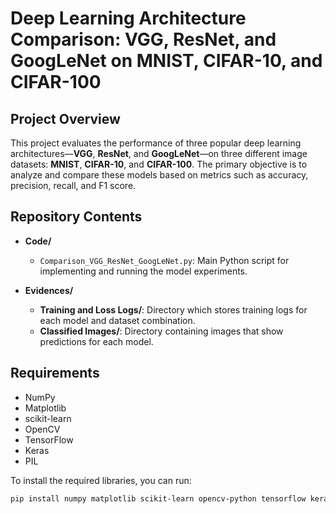 # Deep Learning Architecture Comparison: VGG, ResNet, and GoogLeNet on MNIST, CIFAR-10, and CIFAR-100

## Project Overview
This project evaluates the performance of three popular deep learning architectures—**VGG**, **ResNet**, and **GoogLeNet**—on three different image datasets: **MNIST**, **CIFAR-10**, and **CIFAR-100**. The primary objective is to analyze and compare these models based on metrics such as accuracy, precision, recall, and F1 score.

## Repository Contents

- **Code/**
  - `Comparison_VGG_ResNet_GoogLeNet.py`: Main Python script for implementing and running the model experiments.

- **Evidences/**
  - **Training and Loss Logs/**: Directory which stores training logs for each model and dataset combination.
  - **Classified Images/**: Directory containing images that show predictions for each model.

## Requirements

- NumPy
- Matplotlib
- scikit-learn
- OpenCV
- TensorFlow
- Keras
- PIL

To install the required libraries, you can run:
```bash
pip install numpy matplotlib scikit-learn opencv-python tensorflow keras pillow
